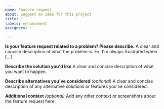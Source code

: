 ```yaml
---
name: Feature request
about: Suggest an idea for this project
title: ''
labels: enhancement
assignees: ''

---
```


**Is your feature request related to a problem? Please describe.**
A clear and concise description of what the problem is. Ex. I'm always frustrated when [...]

**Describe the solution you'd like**
A clear and concise description of what you want to happen.

**Describe alternatives you've considered** *(optional)*
A clear and concise description of any alternative solutions or features you've considered.

**Additional context** *(optional)*
Add any other context or screenshots about the feature request here.
